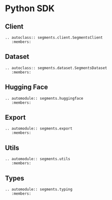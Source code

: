 # Python SDK

## Client

```{eval-rst}
.. autoclass:: segments.client.SegmentsClient
   :members:
```

## Dataset

```{eval-rst}
.. autoclass:: segments.dataset.SegmentsDataset
   :members:
```

## Hugging Face

```{eval-rst}
.. automodule:: segments.huggingface
   :members:
```

## Export

```{eval-rst}
.. automodule:: segments.export
   :members:
```

## Utils

```{eval-rst}
.. automodule:: segments.utils
   :members:
```

## Types

```{eval-rst}
.. automodule:: segments.typing
   :members:
```



